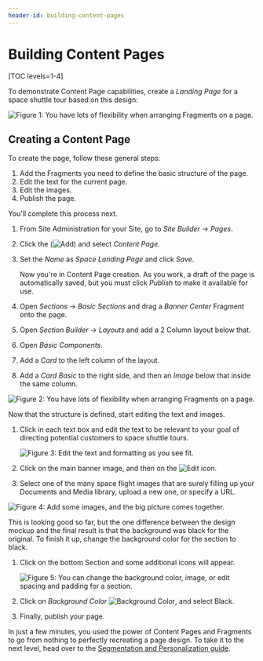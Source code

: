 ```yaml
---
header-id: building-content-pages
---
```


# Building Content Pages

[TOC levels=1-4]

To demonstrate Content Page capabilities, create a *Landing Page* for a space 
shuttle tour based on this design:

![Figure 1: You have lots of flexibility when arranging Fragments on a page.](../../../../../images/content-page-design-mockup.png)

## Creating a Content Page

To create the page, follow these general steps:

1.  Add the Fragments you need to define the basic structure of the page.
2.  Edit the text for the current page.
3.  Edit the images.
4.  Publish the page.

You'll complete this process next.

1.  From Site Administration for your Site, go to *Site Builder* &rarr; *Pages*.

2.  Click the (![Add](../../../../../images/icon-add.png)) and select *Content
    Page*.

3.  Set the *Name* as *Space Landing Page* and click *Save*.

    Now you're in Content Page creation. As you work, a draft of the page is
    automatically saved, but you must click *Publish* to make it available for
    use.

4.  Open *Sections* &rarr; *Basic Sections* and drag a *Banner Center* Fragment 
    onto the page.

5.  Open *Section Builder* &rarr; *Layouts* and add a 2 Column layout below
    that.
    
6.  Open *Basic Components*.

7.  Add a *Card* to the left column of the layout.

8.  Add a *Card Basic* to the right side, and then an *Image* below that inside 
    the same column.

![Figure 2: You have lots of flexibility when arranging Fragments on a page.](../../../../../images/content-page-creation-step-1.png)

Now that the structure is defined, start editing the text and images.

1.  Click in each text box and edit the text to be relevant to your goal of 
    directing potential customers to space shuttle tours.
    
    ![Figure 3: Edit the text and formatting as you see fit.](../../../../../images/content-page-creation-step-2.png)

2.  Click on the main banner image, and then on the 
    ![Edit](../../../../../images/icon-edit-pencil.png) icon.

3.  Select one of the many space flight images that are surely filling up your
    Documents and Media library, upload a new one, or specify a URL.
    
![Figure 4: Add some images, and the big picture comes together.](../../../../../images/content-page-creation-step-3.png)

This is looking good so far, but the one difference between the design mockup 
and the final result is that the background was black for the original. To 
finish it up, change the background color for the section to black.

1.  Click on the bottom Section and some additional icons will appear.

    ![Figure 5: You can change the background color, image, or edit spacing and padding for a section.](../../../../../images/content-page-section-editor.png)

2.   Click on *Background Color* ![Background Color](../../../../../images/icon-color.png), and select Black.

3.  Finally, publish your page.

In just a few minutes, you used the power of Content Pages and Fragments to go 
from nothing to perfectly recreating a page design. To take it to the next 
level, head over to the
[Segmentation and Personalization guide](docs/7-2/user/-/knowledge_base/u/segmentation-and-personalization).
